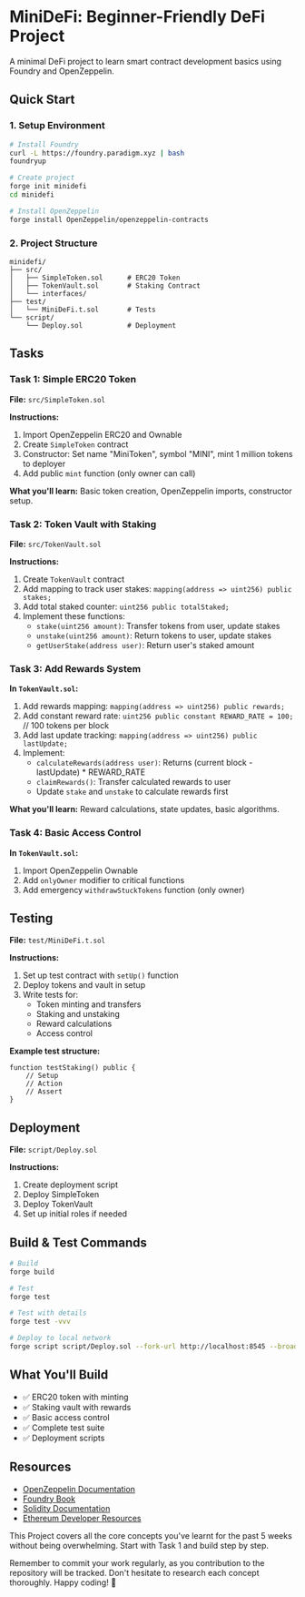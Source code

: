 # MiniDeFi: Beginner-Friendly DeFi Project

A minimal DeFi project to learn smart contract development basics using Foundry and OpenZeppelin.

## Quick Start

### 1. Setup Environment
```bash
# Install Foundry
curl -L https://foundry.paradigm.xyz | bash
foundryup

# Create project
forge init minidefi
cd minidefi

# Install OpenZeppelin
forge install OpenZeppelin/openzeppelin-contracts
```

### 2. Project Structure
```
minidefi/
├── src/
│   ├── SimpleToken.sol      # ERC20 Token
│   ├── TokenVault.sol       # Staking Contract
│   └── interfaces/
├── test/
│   └── MiniDeFi.t.sol       # Tests
└── script/
    └── Deploy.sol           # Deployment
```

## Tasks

### Task 1: Simple ERC20 Token
**File:** `src/SimpleToken.sol`

**Instructions:**
1. Import OpenZeppelin ERC20 and Ownable
2. Create `SimpleToken` contract
3. Constructor: Set name "MiniToken", symbol "MINI", mint 1 million tokens to deployer
4. Add public `mint` function (only owner can call)

**What you'll learn:** Basic token creation, OpenZeppelin imports, constructor setup.

### Task 2: Token Vault with Staking
**File:** `src/TokenVault.sol`

**Instructions:**
1. Create `TokenVault` contract
2. Add mapping to track user stakes: `mapping(address => uint256) public stakes;`
3. Add total staked counter: `uint256 public totalStaked;`
4. Implement these functions:
   - `stake(uint256 amount)`: Transfer tokens from user, update stakes
   - `unstake(uint256 amount)`: Return tokens to user, update stakes
   - `getUserStake(address user)`: Return user's staked amount



### Task 3: Add Rewards System
**In `TokenVault.sol`:**
1. Add rewards mapping: `mapping(address => uint256) public rewards;`
2. Add constant reward rate: `uint256 public constant REWARD_RATE = 100;` // 100 tokens per block
3. Add last update tracking: `mapping(address => uint256) public lastUpdate;`
4. Implement:
   - `calculateRewards(address user)`: Returns (current block - lastUpdate) * REWARD_RATE
   - `claimRewards()`: Transfer calculated rewards to user
   - Update `stake` and `unstake` to calculate rewards first

**What you'll learn:** Reward calculations, state updates, basic algorithms.

### Task 4: Basic Access Control
**In `TokenVault.sol`:**
1. Import OpenZeppelin Ownable
2. Add `onlyOwner` modifier to critical functions
3. Add emergency `withdrawStuckTokens` function (only owner)


## Testing

**File:** `test/MiniDeFi.t.sol`

**Instructions:**
1. Set up test contract with `setUp()` function
2. Deploy tokens and vault in setup
3. Write tests for:
   - Token minting and transfers
   - Staking and unstaking
   - Reward calculations
   - Access control

**Example test structure:**
```solidity
function testStaking() public {
    // Setup
    // Action
    // Assert
}
```

## Deployment

**File:** `script/Deploy.sol`

**Instructions:**
1. Create deployment script
2. Deploy SimpleToken
3. Deploy TokenVault
4. Set up initial roles if needed

## Build & Test Commands

```bash
# Build
forge build

# Test
forge test

# Test with details
forge test -vvv

# Deploy to local network
forge script script/Deploy.sol --fork-url http://localhost:8545 --broadcast
```

## What You'll Build

- ✅ ERC20 token with minting
- ✅ Staking vault with rewards
- ✅ Basic access control
- ✅ Complete test suite
- ✅ Deployment scripts






## Resources

- [OpenZeppelin Documentation](https://docs.openzeppelin.com/)
- [Foundry Book](https://book.getfoundry.sh/)
- [Solidity Documentation](https://docs.soliditylang.org/)
- [Ethereum Developer Resources](https://ethereum.org/developers/)

This Project covers all the core concepts you've learnt for the past 5 weeks without being overwhelming. Start with Task 1 and build step by step.

Remember to commit your work regularly, as you contribution to the repository will be tracked. Don't hesitate to research each concept thoroughly. Happy coding! 🚀
